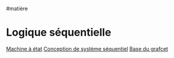 #matière 
# Logique séquentielle
[Machine à état](../Projet/Machine%20à%20état.md)
[Conception de système séquentiel](Conception%20de%20système%20séquentiel.md)
[Base du grafcet](Base%20du%20grafcet.md)

